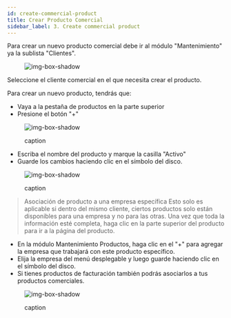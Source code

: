 ```yaml
---
id: create-commercial-product
title: Crear Producto Comercial
sidebar_label: 3. Create commercial product
---
```


Para crear un nuevo producto comercial debe ir al módulo "Mantenimiento" ya la sublista "Clientes".

<figure>

![img-box-shadow](/img/university/crm/crm-commercialproduct-V1.png)

</figure>

Seleccione el cliente comercial en el que necesita crear el producto.

Para crear un nuevo producto, tendrás que:

- Vaya a la pestaña de productos en la parte superior
- Presione el botón "+"

<figure>

![img-box-shadow](/img/university/crm/crm-commercialproduct-V2.png)

<figcaption>caption</figcaption>
</figure>

- Escriba el nombre del producto y marque la casilla "Activo"
- Guarde los cambios haciendo clic en el símbolo del disco.

<figure>

![img-box-shadow](/img/university/crm/crm-commercialproduct-v3.png)

<figcaption>caption</figcaption>
</figure>

> Asociación de producto a una empresa específica
> Esto solo es aplicable si dentro del mismo cliente, ciertos productos solo están disponibles para una empresa y no para las otras.
> Una vez que toda la información esté completa, haga clic en la parte superior del producto para ir a la página del producto.

- En la módulo Mantenimiento Productos, haga clic en el "+" para agregar la empresa que trabajará con este producto específico.
- Elija la empresa del menú desplegable y luego guarde haciendo clic en el símbolo del disco.
- Si tienes productos de facturación también podrás asociarlos a tus productos comerciales.

<figure>

![img-box-shadow](/img/university/crm/crm-commercialproduct-V4.png)

<figcaption>caption</figcaption>
</figure>
